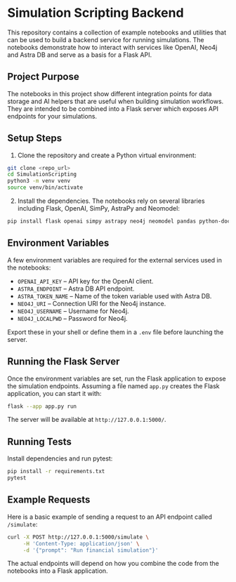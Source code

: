 # Simulation Scripting Backend

This repository contains a collection of example notebooks and utilities that can be used to build a backend service for running simulations. The notebooks demonstrate how to interact with services like OpenAI, Neo4j and Astra DB and serve as a basis for a Flask API.

## Project Purpose

The notebooks in this project show different integration points for data storage and AI helpers that are useful when building simulation workflows. They are intended to be combined into a Flask server which exposes API endpoints for your simulations.

## Setup Steps

1. Clone the repository and create a Python virtual environment:

```bash
git clone <repo_url>
cd SimulationScripting
python3 -m venv venv
source venv/bin/activate
```

2. Install the dependencies. The notebooks rely on several libraries including Flask, OpenAI, SimPy, AstraPy and Neomodel:

```bash
pip install flask openai simpy astrapy neo4j neomodel pandas python-docx beautifulsoup4
```

## Environment Variables

A few environment variables are required for the external services used in the notebooks:

- `OPENAI_API_KEY` – API key for the OpenAI client.
- `ASTRA_ENDPOINT` – Astra DB API endpoint.
- `ASTRA_TOKEN_NAME` – Name of the token variable used with Astra DB.
- `NEO4J_URI` – Connection URI for the Neo4j instance.
- `NEO4J_USERNAME` – Username for Neo4j.
- `NEO4J_LOCALPWD` – Password for Neo4j.

Export these in your shell or define them in a `.env` file before launching the server.

## Running the Flask Server

Once the environment variables are set, run the Flask application to expose the simulation endpoints. Assuming a file named `app.py` creates the Flask application, you can start it with:

```bash
flask --app app.py run
```

The server will be available at `http://127.0.0.1:5000/`.

## Running Tests

Install dependencies and run pytest:

```bash
pip install -r requirements.txt
pytest
```

## Example Requests

Here is a basic example of sending a request to an API endpoint called `/simulate`:

```bash
curl -X POST http://127.0.0.1:5000/simulate \
     -H 'Content-Type: application/json' \
     -d '{"prompt": "Run financial simulation"}'
```

The actual endpoints will depend on how you combine the code from the notebooks into a Flask application.

